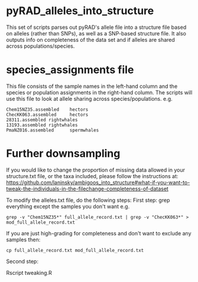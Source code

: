 # pyRAD_alleles_into_structure
This set of scripts parses out pyRAD's allele file into a structure file based on alleles (rather than SNPs), as well as a SNP-based structure file. It also outputs info on completeness of the data set and if alleles are shared across populations/species.

# species_assignments file
This file consists of the sample names in the left-hand column and the species or population assignments in the right-hand column. The scripts will use this file to look at allele sharing across species/populations.
e.g.
```
Chem15NZ35.assembled    hectors
ChecKK063.assembled     hectors
28311.assembled rightwhales
13193.assembled rightwhales
PmaNZ016.assembled      spermwhales
```

# Further downsampling
If you would like to change the proportion of missing data allowed in your structure.txt file, or the taxa included, please follow the instructions at:
https://github.com/laninsky/ambigoos_into_structure#what-if-you-want-to-tweak-the-individuals-in-the-filechange-completeness-of-dataset

To modify the alleles.txt file, do the following steps:
First step: grep everything except the samples you don't want e.g.
```
grep -v "Chem15NZ35*" full_allele_record.txt | grep -v "ChecKK063*" > mod_full_allele_record.txt
```

If you are just high-grading for completeness and don't want to exclude any samples then:
```
cp full_allele_record.txt mod_full_allele_record.txt
```
Second step:

Rscript tweaking.R
